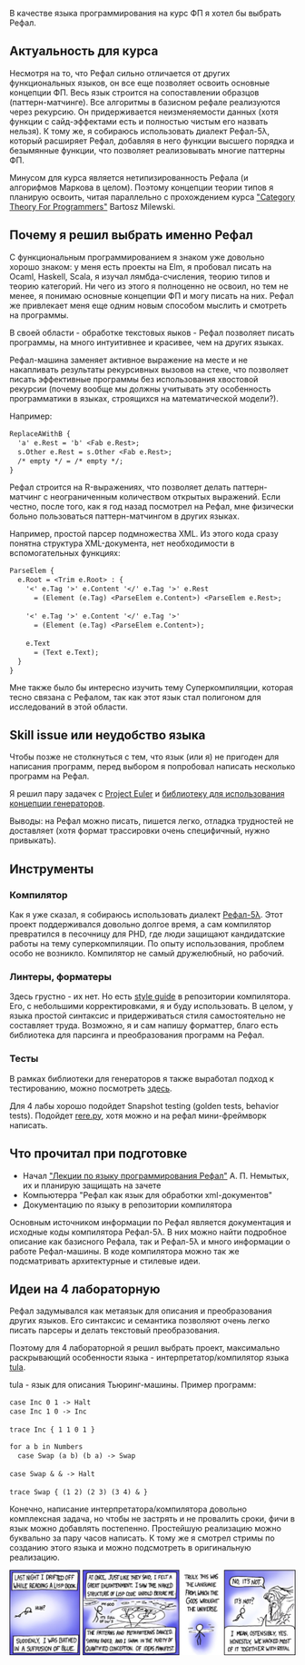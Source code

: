 В качестве языка программирования на курс ФП я хотел бы выбрать Рефал.

## Актуальность для курса

Несмотря на то, что Рефал сильно отличается от других функциональных языков, он все еще позволяет освоить основные концепции ФП.
Весь язык строится на сопоставлении образцов (паттерн-матчинге).
Все алгоритмы в базисном рефале реализуются через рекурсию.
Он придерживается неизменяемости данных (хотя функции с сайд-эффектами есть и полностью чистым его назвать нельзя).
К тому же, я собираюсь использовать диалект Рефал-5λ, который расширяет Рефал, добавляя в него функции высшего порядка и безымянные функции, что позволяет реализовывать многие паттерны ФП.

Минусом для курса является нетипизированность Рефала (и алгорифмов Маркова в целом).
Поэтому концепции теории типов я планирую освоить, читая параллельно с прохождением курса ["Category Theory For Programmers"](https://github.com/hmemcpy/milewski-ctfp-pdf) Bartosz Milewski.

## Почему я решил выбрать именно Рефал

С функциональным программированием я знаком уже довольно хорошо знаком: у меня есть проекты на Elm, я пробовал писать на Ocaml, Haskell, Scala, я изучал лямбда-счисления, теорию типов и теорию категорий.
Ни чего из этого я полноценно не освоил, но тем не менее, я понимаю основные концепции ФП и могу писать на них.
Рефал же привлекает меня еще одним новым способом мыслить и смотреть на программы.

В своей области - обработке текстовых яыков - Рефал позволяет писать программы, на много интуитивнее и красивее, чем на других языках.

Рефал-машина заменяет активное выражение на месте и не накапливать результаты рекурсивных вызовов на стеке, что позволяет писать эффективные программы без использования хвостовой рекурсии (почему вообще мы должны учитывать эту особенность программатики в языках, строящихся на математической модели?).

Например:
```refal
ReplaceAWithB {
  'a' e.Rest = 'b' <Fab e.Rest>;
  s.Other e.Rest = s.Other <Fab e.Rest>;
  /* empty */ = /* empty */;
}
```

Рефал строится на R-выражениях, что позволяет делать паттерн-матчинг с неограниченным количеством открытых выражений. Если честно, после того, как я год назад посмотрел на Рефал, мне физически больно пользоваться паттерн-матчингом в других языках.

Например, простой парсер подмножества XML. Из этого кода сразу понятна структура XML-документа, нет необходимости в вспомогательных функциях:

```refal
ParseElem {
  e.Root = <Trim e.Root> : {
    '<' e.Tag '>' e.Content '</' e.Tag '>' e.Rest
      = (Element (e.Tag) <ParseElem e.Content>) <ParseElem e.Rest>;

    '<' e.Tag '>' e.Content '</' e.Tag '>'
      = (Element (e.Tag) <ParseElem e.Content>);

    e.Text
      = (Text e.Text);
  }
}
```

Мне также было бы интересно изучить тему Суперкомпиляции, которая тесно связана с Рефалом, так как этот язык стал полигоном для исследований в этой области.


## Skill issue или неудобство языка

Чтобы позже не столкнуться с тем, что язык (или я) не пригоден для написания программ, перед выбором я попробовал написать несколько программ на Рефал.

Я решил пару задачек с [Project Euler](https://github.com/butvinm/refal-euler) и [библиотеку для использования концепции генераторов](https://github.com/butvinm/refal-generators).

Выводы: на Рефал можно писать, пишется легко, отладка трудностей не доставляет (хотя формат трассировки очень специфичный, нужно привыкать).


## Инструменты

### Компилятор

Как я уже сказал, я собираюсь использовать диалект [Рефал-5λ](https://github.com/bmstu-iu9/refal-5-lambda). Этот проект поддерживался довольно долгое время, а сам компилятор превратился в песочницу для PHD, где люди защищают кандидатские работы на тему суперкомпиляции.
По опыту использования, проблем особо не возникло. Компилятор не самый дружелюбный, но рабочий.

### Линтеры, форматеры

Здесь грустно - их нет. Но есть [style guide](https://github.com/bmstu-iu9/refal-5-lambda/blob/master/doc/style-guide.md) в репозитории компилятора. Его, с небольшими корректировками, я и буду использовать.
В целом, у языка простой синтаксис и придерживаться стиля самостоятельно не составляет труда.
Возможно, я и сам напишу форматтер, благо есть библиотека для парсинга и преобразования программ на Рефал.

### Тесты

В рамках библиотеки для генераторов я также выработал подход к тестированию, можно посмотреть [здесь](https://github.com/butvinm/refal-generators/blob/master/tests/Test.ref).

Для 4 лабы хорошо подойдет Snapshot testing (golden tests, behavior tests). Подойдет [rere.py](https://github.com/tsoding/rere.py), хотя можно и на рефал мини-фреймворк написать.

## Что прочитал при подготовке

- Начал ["Лекции по языку программирования Рефал"](http://refal.botik.ru/library/refal2014_main_refal-2006.pdf) А. П. Немытых, их и планирую защищать на зачете
- Компьютерра "Рефал как язык для обработки xml-документов"
- Документацию по языку в репозитории компилятора

Основным источником информации по Рефал является документация и исходные коды компилятора Рефал-5λ. В них можно найти подробное описание как базисного Рефала, так и Рефал-5λ и много информации о работе Рефал-машины.
В коде компилятора можно так же подсматривать архитектурные и стилевые идеи.


## Идеи на 4 лабораторную

Рефал задумывался как метаязык для описания и преобразования других языков. Его синтаксис и семантика позволяют очень легко писать парсеры и делать текстовый преобразования.

Поэтому для 4 лабораторной я решил выбрать проект, максимально раскрывающий особенности языка - интерпретатор/компилятор языка [tula](https://github.com/tsoding/tula?tab=readme-ov-file).

tula - язык для описания Тьюринг-машины. Пример программ:

```tula
case Inc 0 1 -> Halt
case Inc 1 0 -> Inc

trace Inc { 1 1 0 1 }
```

```tula
for a b in Numbers
  case Swap (a b) (b a) -> Swap

case Swap & & -> Halt

trace Swap { (1 2) (2 3) (3 4) & }
```

Конечно, написание интерпретатора/компилятора довольно комплексная задача, но чтобы не застрять и не провалить сроки, фичи в язык можно добавлять постепенно.
Простейшую реализацию можно буквально за пару часов написать. К тому же я смотрел стримы по созданию этого языка и можно подсмотреть в оригинальную реализацию.

![](./xkcd.jpg)